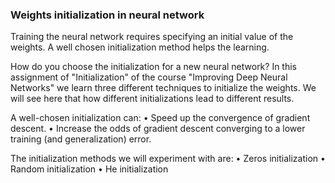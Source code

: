 ### Weights initialization in neural network

Training the neural network requires specifying an initial value of the weights. A well chosen initialization method helps the learning.

How do you choose the initialization for a new neural network? In this assignment of "Initialization" of the course "Improving Deep Neural Networks" we learn three different techniques to initialize the weights. We will see here that how different initializations lead to different results.

A well-chosen initialization can:
•	Speed up the convergence of gradient descent.
•	Increase the odds of gradient descent converging to a lower training (and generalization) error.

The initialization methods we will experiment with are:
•	Zeros initialization
•	Random initialization
•	He initialization
